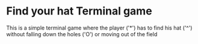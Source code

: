 # Find your hat Terminal game

This is a simple terminal game where the player ('*') has to find his hat ('^') without falling down the holes ('O') or moving out of the field

